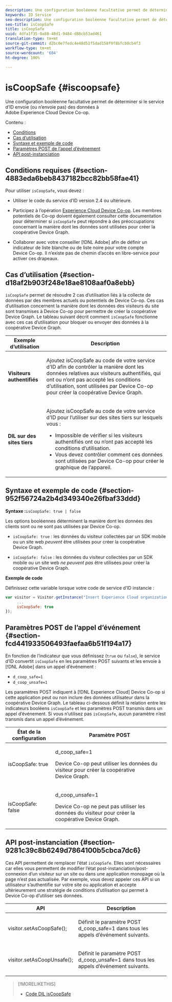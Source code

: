 ```yaml
---
description: Une configuration booléenne facultative permet de déterminer si le service d’ID envoie (ou n’envoie pas) des données à Adobe Experience Cloud Device Co-op.
keywords: ID Service
seo-description: Une configuration booléenne facultative permet de déterminer si le service d’ID envoie (ou n’envoie pas) des données à Adobe Experience Cloud Device Co-op.
seo-title: isCoopSafe
title: isCoopSafe
uuid: 4dfa1f35-0a88-48d1-9484-d88cb53ad461
translation-type: tm+mt
source-git-commit: d2bc0e7fedc4e48d51f5dad158f9f8bfcb0cb4f3
workflow-type: tm+mt
source-wordcount: '604'
ht-degree: 100%

---
```



# isCoopSafe {#iscoopsafe}

Une configuration booléenne facultative permet de déterminer si le service d’ID envoie (ou n’envoie pas) des données à Adobe Experience Cloud Device Co-op.

Contenu :

<ul class="simplelist"> 
 <li> <a href="../../library/function-vars/coopsafe.md#section-4883eda6beb8437182bcc82bb58fae41" format="dita" scope="local"> Conditions </a> </li> 
 <li> <a href="../../library/function-vars/coopsafe.md#section-d18af2b903f248e18ae8108aaf0a8ebb" format="dita" scope="local"> Cas d’utilisation </a> </li> 
 <li> <a href="../../library/function-vars/coopsafe.md#section-952f56724a2b4d349340e26fbaf33ddd" format="dita" scope="local"> Syntaxe et exemple de code </a> </li> 
 <li> <a href="../../library/function-vars/coopsafe.md#section-fcd441933506493faefaa6b51f194a17" format="dita" scope="local"> Paramètres POST de l’appel d’événement </a> </li> 
 <li> <a href="../../library/function-vars/coopsafe.md#section-9281c39c8b6249d7864100b5cbca7dc6" format="dita" scope="local"> API post-instanciation </a> </li> 
</ul>

## Conditions requises {#section-4883eda6beb8437182bcc82bb58fae41}

Pour utiliser `isCoopSafe`, vous devez :

* Utiliser le code du service d’ID version 2.4 ou ultérieure.
* Participez à l’opération [Experience Cloud Device Co-op](https://docs.adobe.com/content/help/fr-FR/device-co-op/using/about/overview.html). Les membres potentiels de Co-op doivent également consulter cette documentation pour déterminer si `isCoopSafe` peut répondre à des préoccupations concernant la manière dont les données sont utilisées pour créer la coopérative Device Graph.

* Collaborer avec votre conseiller [!DNL Adobe] afin de définir un indicateur de liste blanche ou de liste noire pour votre compte Device Co-op. Il n’existe pas de chemin d’accès en libre-service pour activer ces drapeaux.

## Cas d’utilisation {#section-d18af2b903f248e18ae8108aaf0a8ebb}

`isCoopSafe` permet de résoudre 2 cas d’utilisation liés à la collecte de données par des membres actuels ou potentiels de Device Co-op. Ces cas d’utilisation concernent la manière dont les données des visiteurs du site sont transmises à Device Co-op pour permettre de créer la coopérative Device Graph. Le tableau suivant décrit comment `isCoopSafe` fonctionne avec ces cas d’utilisation pour bloquer ou envoyer des données à la coopérative Device Graph.

<table id="table_A24C63D2A21F47EDBAC8FA5E7BE888D8"> 
 <thead> 
  <tr> 
   <th colname="col1" class="entry"> Exemple d’utilisation </th> 
   <th colname="col2" class="entry"> Description </th> 
  </tr> 
 </thead>
 <tbody> 
  <tr> 
   <td colname="col1"> <p> <b>Visiteurs authentifiés</b> </p> </td> 
   <td colname="col2"> <p>Ajoutez <span class="codeph">isCoopSafe</span> au code de votre service d’ID afin de contrôler la manière dont les données relatives aux visiteurs authentifiés, qui ont ou n’ont pas accepté les conditions d’utilisation, sont utilisées par Device Co-op pour créer la coopérative Device Graph. </p> </td> 
  </tr> 
  <tr> 
   <td colname="col1"> <p> <b>DIL sur des sites tiers</b> </p> </td> 
   <td colname="col2"> <p>Ajoutez <span class="codeph">isCoopSafe</span> au code de votre service d’ID pour l’utiliser sur des sites tiers sur lesquels vous : </p> <p> 
     <ul id="ul_C27BB26510314834A2A7CD99D46DA4AC"> 
      <li id="li_4E6AE574F18646F09C0CF4553EEA1A9E">Impossible de vérifier si les visiteurs authentifiés ont ou n’ont pas accepté les conditions d’utilisation. </li> 
      <li id="li_26D0561BF32B4278B0A6B5082C17FED8">Vous devez contrôler comment ces données sont utilisées par Device Co-op pour créer le graphique de l’appareil. </li> 
     </ul> </p> </td> 
  </tr> 
 </tbody> 
</table>

## Syntaxe et exemple de code {#section-952f56724a2b4d349340e26fbaf33ddd}

**Syntaxe :**`isCoopSafe: true | false`

Les options booléennes déterminent la manière dont les données des clients sont ou ne sont pas utilisées par Device Co-op.

* `isCoopSafe: true` : les données du visiteur collectées par un SDK mobile ou un site web *peuvent* être utilisées pour créer la coopérative Device Graph.

* `isCoopSafe: false` : les données du visiteur collectées par un SDK mobile ou un site web *ne peuvent pas* être utilisées pour créer la coopérative Device Graph.

**Exemple de code**

Définissez cette variable lorsque votre code de service d’ID instancie :

```js
var visitor = Visitor.getInstance("Insert Experience Cloud organization ID here",{ 
     ... 
     isCoopSafe: true 
});
```

## Paramètres POST de l’appel d’événement {#section-fcd441933506493faefaa6b51f194a17}

En fonction de l’indicateur que vous définissez (`true` ou `false`), le service d’ID convertit `isCoopSafe` en les paramètres POST suivants et les envoie à [!DNL Adobe] dans un appel d’événement :

* `d_coop_safe=1`
* `d_coop_unsafe=1`

Les paramètres POST indiquent à [!DNL Experience Cloud] Device Co-op si cette application peut ou non inclure des données utilisateur dans la coopérative Device Graph. Le tableau ci-dessous définit la relation entre les indicateurs booléens `isCoopSafe` et les paramètres POST transmis dans un appel d’événement. Si vous n’utilisez pas `isCoopSafe`, aucun paramètre n’est transmis dans un appel d’événement.

<table id="table_0A544534CA904F4D9836A34B8C1EACBB"> 
 <thead> 
  <tr> 
   <th colname="col1" class="entry"> État de la configuration </th> 
   <th colname="col2" class="entry"> Paramètre POST </th> 
  </tr> 
 </thead>
 <tbody> 
  <tr> 
   <td colname="col1"> <p> <span class="codeph"> isCoopSafe: true </span> </p> </td> 
   <td colname="col2"> <p> <span class="codeph"> d_coop_safe=1 </span> </p> <p>Device Co-op peut utiliser les données du visiteur pour créer la coopérative Device Graph. </p> </td> 
  </tr> 
  <tr> 
   <td colname="col1"> <p> <span class="codeph"> isCoopSafe: false </span> </p> </td> 
   <td colname="col2"> <p> <span class="codeph"> d_coop_unsafe=1 </span> </p> <p>Device Co-op ne peut pas utiliser les données du visiteur pour créer la coopérative Device Graph. </p> </td> 
  </tr> 
 </tbody> 
</table>

## API post-instanciation {#section-9281c39c8b6249d7864100b5cbca7dc6}

Ces API permettent de remplacer l’état `isCoopSafe`. Elles sont nécessaires car elles vous permettent de modifier l’état post-instanciation/post-connexion d’un visiteur sur un site ou dans une application monopage où la page n’est pas actualisée. Par exemple, vous devez appeler ces API si un utilisateur s’authentifie sur votre site ou application et accepte ultérieurement une stratégie de conditions d’utilisation qui permet à Device Co-op d’utiliser ses données.

<table id="table_BAA96B1F82BE48C3A61A1AF1367BA45C"> 
 <thead> 
  <tr> 
   <th colname="col1" class="entry"> API </th> 
   <th colname="col2" class="entry"> Description </th> 
  </tr> 
 </thead>
 <tbody> 
  <tr> 
   <td colname="col1"> <p> <span class="codeph"> visitor.setAsCoopSafe(); </span> </p> </td> 
   <td colname="col2"> <p>Définit le paramètre POST <span class="codeph">d_coop_safe=1</span> dans tous les appels d’événement suivants. </p> </td> 
  </tr> 
  <tr> 
   <td colname="col1"> <p> <span class="codeph"> visitor.setAsCoopUnsafe(); </span> </p> </td> 
   <td colname="col2"> <p>Définit le paramètre POST <span class="codeph">d_coop_unsafe=1</span> dans tous les appels d’événement suivants. </p> </td> 
  </tr> 
 </tbody> 
</table>

<!--
Wiki page https://wiki.corp.adobe.com/x/RCfFTg
-->

>[!MORELIKETHIS]
>
>* [Code DIL isCoopSafe](https://docs.adobe.com/content/help/fr-FR/audience-manager/user-guide/dil-api/class-level-dil-methods/dil-coopsafe.html)

